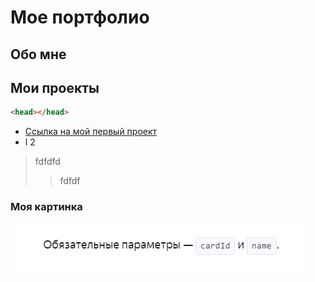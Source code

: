# Мое портфолио

## Обо мне


## Мои проекты

```html
<head></head>
```

* [Ссылка на мой первый проект](./projects/project1.md)
* l 2

> fdfdfd
>> fdfdf

### Моя картинка

![Подпись](./images/image.png)


